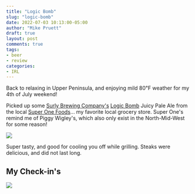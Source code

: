 ```yaml
---
title: "Logic Bomb"
slug: "logic-bomb"
date: 2022-07-03 10:13:00-05:00
author: "Mike Pruett"
draft: true
layout: post
comments: true
tags:
- beer
- review
categories:
- IRL
---
```


Back to relaxing in Upper Peninsula, and enjoying mild 80℉ weather for my 4th of July weekend!

Picked up some [Surly Brewing Company's](https://surlybrewing.com/) [Logic Bomb](https://surlybrewing.com/beer/logic-bomb/) Juicy Pale Ale from the local [Super One Foods](https://www.superonefoods.com/)... my favorite local grocery store. Super One's remind me of Piggy Wigley's, which also only exist in the North-Mid-West for some reason!

![](/uploads/logic-bomb-hero.jpg)

Super tasty, and good for cooling you off while grilling. Steaks were delicious, and did not last long.

## My Check-in's

![](uploads/logic-bomb-checkin.jpg)
